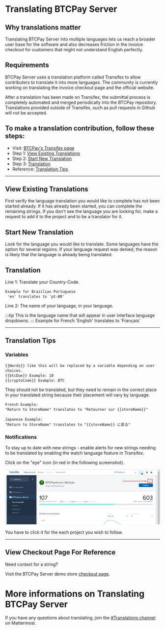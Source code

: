 # Translating BTCPay Server

## Why translations matter

Translating BTCPay Server into multiple languages lets us reach a broader user base for the software and also decreases friction in the invoice checkout for customers that might not understand English perfectly.

## Requirements

BTCPay Server uses a translation platform called Transifex to allow contributers to translate it into more languages.
The community is currently working on translating the invoice checkout page and the official website.

After a translation has been made on Transifex, the submittal process is completely automated and merged periodically into the BTCPay repository. Translations provided outside of Transifex, such as pull requests in Github will not be accepted. 

 ## To make a translation contribution, follow these steps:

  * Visit: [BTCPay's Transifex page](https://www.transifex.com/btcpayserver/btcpayserver/)
  * Step 1: [View Existing Translations](#view-existing-translations)
  * Step 2: [Start New Translation](#start-new-translation)
  * Step 3: [Translation](#translation)
  * Reference: [Translation Tips](#translation-tips)

----

## View Existing Translations

First verify the language translation you would like to complete has not been started already. If it has already been started, you can complete the remaining strings. If you don't see the language you are looking for, make a request to add it to the project and to be a translator for it. 

## Start New Translation

Look for the language you would like to translate. Some languages have the option for several regions. If your language request was denied, the reason is likely that the language is already being translated. 

## Translation

Line 1: Translate your Country-Code.

    Example for Brazilian Portuguese
     'en' translates to 'pt-BR'

Line 2: The name of your language, in your language.

:::tip
This is the language name that will appear in user interface language dropdowns. 
:::
    Example for French
     'English' translates to 'Français'

----


## Translation Tips

### **Variables**
```
{{Words}} like this will be replaced by a variable depending on user choices.
{{btcDue}} Example: 10
{{cryptoCode}} Example: BTC
```

They should not be translated, but they need to remain in the correct place in your translated string because their placement will vary by language.
```
French Example:
"Return to StoreName" translates to "Retourner sur {{storeName}}"

Japanese Example:
"Return to StoreName" translates to "{{storeName}} に戻る"
```

### **Notifications**
To stay up to date with new strings - enable alerts for new strings needing to be translated by enabling the watch language feature in Transifex.

Click on the "eye" icon (in red in the following screenshot).

![Transifex Alerts](../img/transifex-alert.png)

You have to click it for the each project you wish to follow.

----

## View Checkout Page For Reference

Need context for a string?

Visit the BTCPay Server demo store [checkout page](https://store.btcpayserver.org/).

# More informations on Translating BTCPay Server

If you have any questions about translating, join the [#Translations channel](https://chat.btcpayserver.org/btcpayserver/channels/translations) on Mattermost.
